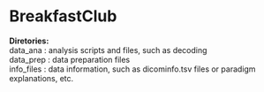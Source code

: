 # BreakfastClub
  
**Diretories:**  
            data_ana    : analysis scripts and files, such as decoding   
        data_prep   : data preparation files  
        info_files  : data information, such as dicominfo.tsv files or paradigm explanations, etc.
